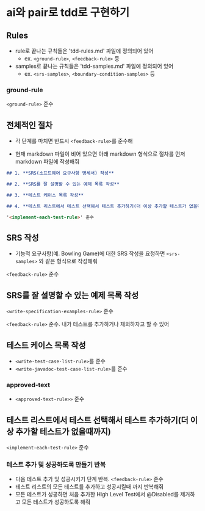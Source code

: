 # ai와 pair로 tdd로 구현하기

## Rules

- rule로 끝나는 규칙들은 'tdd-rules.md' 파일에 정의되어 있어
    - ex. `<ground-rule>`, `<feedback-rule>` 등 
- samples로 끝나는 규칙들은 'tdd-samples.md' 파일에 정의되어 있어
    - ex. `<srs-samples>`, `<boundary-condition-samples>` 등

### ground-rule

`<ground-rule>` 준수

## 전체적인 절차

- 각 단계를 마치면 반드시 `<feedback-rule>`를 준수해

- 현재 markdown 파일이 비어 있으면 아래 markdown 형식으로 절차를 먼저 markdown 파일에 작성해줘

```markdown
## 1. **SRS(소프트웨어 요구사항 명세서) 작성**

## 2. **SRS를 잘 설명할 수 있는 예제 목록 작성**

## 3. **테스트 케이스 목록 작성**

## 4. **테스트 리스트에서 테스트 선택해서 테스트 추가하기(더 이상 추가할 테스트가 없을때까지)**

'<implement-each-test-rule>' 준수
```

## SRS 작성

- 기능적 요구사항(예. Bowling Game)에 대한 SRS 작성을 요청하면 `<srs-samples>` 와 같은 형식으로 작성해줘

`<feedback-rule>` 준수

## SRS를 잘 설명할 수 있는 예제 목록 작성

`<write-specification-examples-rule>` 준수

`<feedback-rule>` 준수. 내가 테스트를 추가하거나 제외하자고 할 수 있어

## 테스트 케이스 목록 작성

- `<write-test-case-list-rule>`를 준수
- `<write-javadoc-test-case-list-rule>`를 준수

### approved-text

- `<approved-text-rule>>` 준수

## 테스트 리스트에서 테스트 선택해서 테스트 추가하기(더 이상 추가할 테스트가 없을때까지)

`<implement-each-test-rule>` 준수

### 테스트 추가 및 성공하도록 만들기 반복

- 다음 테스트 추가 및 성공시키기 단계 반복. `<feedback-rule>` 준수
- 테스트 리스트의 모든 테스트를 추가하고 성공시킬때 까지 반복해줘
- 모든 테스트가 성공하면 처음 추가한 High Level Test에서 @Disabled를 제거하고 모든 테스트가 성공하도록 해줘